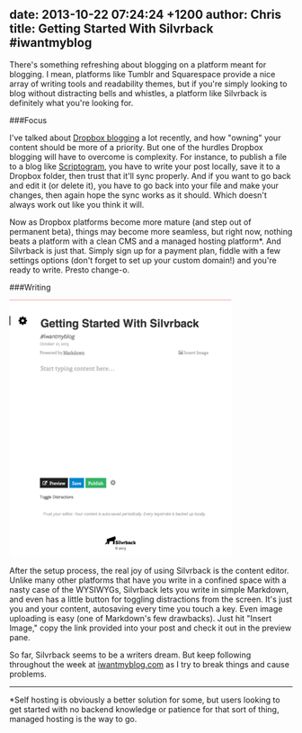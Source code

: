 date: 2013-10-22 07:24:24 +1200
author: Chris
title: Getting Started With Silvrback #iwantmyblog
----

<!-- excerpt -->

There's something refreshing about blogging on a platform meant for blogging. I mean, platforms like Tumblr and Squarespace provide a nice array of writing tools and readability themes, but if you're simply looking to blog without distracting bells and whistles, a platform like Silvrback is definitely what you're looking for. 

<!-- /excerpt -->

###Focus

I've talked about [Dropbox blogging](https://iwantmyname.com/blog/2013/09/own-your-content-the-rise-of-dropbox-blogging.html) a lot recently, and how "owning" your content should be more of a priority. But one of the hurdles Dropbox blogging will have to overcome is complexity. For instance, to publish a file to a blog like [Scriptogram](https://iwantmyname.com/blog/2013/10/using-scriptogram-the-normal-way-and-with-mou-iwantmyblog.html), you have to write your post locally, save it to a Dropbox folder, then trust that it'll sync properly. And if you want to go back and edit it (or delete it), you have to go back into your file and make your changes, then again hope the sync works as it should. Which doesn't always work out like you think it will.

Now as Dropbox platforms become more mature (and step out of permanent beta), things may become more seamless, but right now, nothing beats a platform with a clean CMS and a managed hosting platform*. And Silvrback is just that. Simply sign up for a payment plan, fiddle with a few settings options (don't forget to set up your custom domain!) and you're ready to write. Presto change-o.

###Writing

![sb_float](/media/2013-10-22-Silvrback_Writing_medium.png)

After the setup process, the real joy of using Silvrback is the content editor. Unlike many other platforms that have you write in a confined space with a nasty case of the WYSIWYGs, Silvrback lets you write in simple Markdown, and even has a little button for toggling distractions from the screen. It's just you and your content, autosaving every time you touch a key. Even image uploading is easy (one of Markdown's few drawbacks). Just hit "Insert Image," copy the link provided into your post and check it out in the preview pane. 

So far, Silvrback seems to be a writers dream. But keep following throughout the week at [iwantmyblog.com](http://iwantmyblog.com/) as I try to break things and cause problems.

***

*Self hosting is obviously a better solution for some, but users looking to get started with no backend knowledge or patience for that sort of thing, managed hosting is the way to go.
